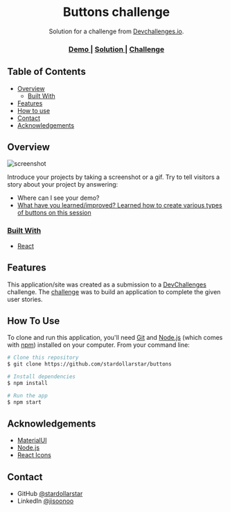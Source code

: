 <!-- Please update value in the {}  -->

<h1 align="center">Buttons challenge</h1>

<div align="center">
   Solution for a challenge from  <a href="http://devchallenges.io" target="_blank">Devchallenges.io</a>.
</div>

<div align="center">
  <h3>
    <a href="https://stardollarstar.github.io/buttons/">
      Demo
    </a>
    <span> | </span>
    <a href="https://github.com/stardollarstar/buttons/tree/main">
      Solution
    </a>
    <span> | </span>
    <a href="https://devchallenges.io/challenges/ohgVTyJCbm5OZyTB2gNY">
      Challenge
    </a>
  </h3>
</div>

<!-- TABLE OF CONTENTS -->

## Table of Contents

- [Overview](#overview)
  - [Built With](#built-with)
- [Features](#features)
- [How to use](#how-to-use)
- [Contact](#contact)
- [Acknowledgements](#acknowledgements)

<!-- OVERVIEW -->

## Overview

![screenshot](D:\button-component-master\my-app2)

Introduce your projects by taking a screenshot or a gif. Try to tell visitors a story about your project by answering:

- Where can I see your demo?
  <a href="https://stardollarstar.github.io/buttons/">
- What have you learned/improved?
  Learned how to create various types of buttons on this session

### Built With

<!-- This section should list any major frameworks that you built your project using. Here are a few examples.-->

- [React](https://reactjs.org/)

## Features

<!-- List the features of your application or follow the template. Don't share the figma file here :) -->

This application/site was created as a submission to a [DevChallenges](https://devchallenges.io/challenges) challenge. The [challenge](https://devchallenges.io/challenges/ohgVTyJCbm5OZyTB2gNY) was to build an application to complete the given user stories.

## How To Use

<!-- This is an example, please update according to your application -->

To clone and run this application, you'll need [Git](https://git-scm.com) and [Node.js](https://nodejs.org/en/download/) (which comes with [npm](http://npmjs.com)) installed on your computer. From your command line:

```bash
# Clone this repository
$ git clone https://github.com/stardollarstar/buttons

# Install dependencies
$ npm install

# Run the app
$ npm start
```

## Acknowledgements

<!-- This section should list any articles or add-ons/plugins that helps you to complete the project. This is optional but it will help you in the future. For exmpale -->

- [MaterialUI](https://https://mui.com/)
- [Node.js](https://nodejs.org/)
- [React Icons](https://react-icons.github.io/react-icons/)

## Contact

- GitHub [@stardollarstar](https://{github.com/stardollarstar/)
- LinkedIn [@jisoonoo](https://www.linkedin.com/in/jisoonoo/)
